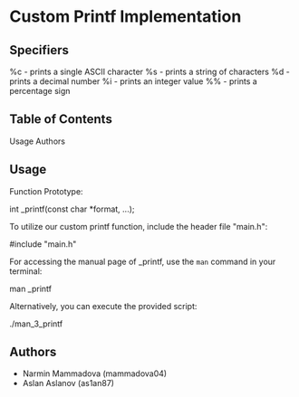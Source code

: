 Custom Printf Implementation 
================================================

**Specifiers**
---------------
%c - prints a single ASCII character
%s - prints a string of characters
%d - prints a decimal number
%i - prints an integer value
%% - prints a percentage sign

**Table of Contents**
----------------------
Usage
Authors

**Usage**
----------

Function Prototype:

int _printf(const char *format, ...);


To utilize our custom printf function, include the header file "main.h":

#include "main.h"


For accessing the manual page of _printf, use the `man` command in your terminal:

man _printf


Alternatively, you can execute the provided script:

./man_3_printf

**Authors**
-------------
- Narmin Mammadova (mammadova04)
- Aslan Aslanov (as1an87)
